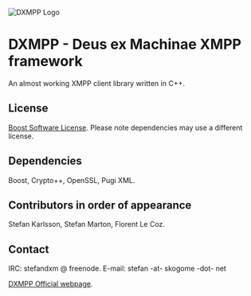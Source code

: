 ![DXMPP Logo](http://deusexmachinae.se/dxmpp/dxmpp.png)

DXMPP - Deus ex Machinae XMPP framework
=====

An almost working XMPP client library written in C++.

License
-----------
[Boost Software License](http://www.boost.org/LICENSE_1_0.txt).
Please note dependencies may use a different license.

Dependencies
-----------
Boost, Crypto++, OpenSSL, Pugi XML.

Contributors in order of appearance
-----------
Stefan Karlsson, Stefan Marton, Florent Le Coz.

Contact
-----------
IRC: stefandxm @ freenode.
E-mail: stefan -at- skogome -dot- net 

[DXMPP Official webpage](http://deusexmachinae.se/dxmpp).


